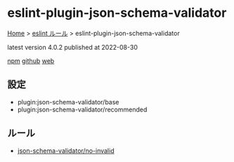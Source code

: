 # eslint-plugin-json-schema-validator

[Home](../../index.md) >
[eslint ルール](../index.md) >
eslint-plugin-json-schema-validator

latest version 4.0.2 published at 2022-08-30

[npm](https://www.npmjs.com/package/eslint-plugin-json-schema-validator)
[github](https://github.com/ota-meshi/eslint-plugin-json-schema-validator)
[web](https://ota-meshi.github.io/eslint-plugin-json-schema-validator/)

## 設定

- plugin:json-schema-validator/base
- plugin:json-schema-validator/recommended

## ルール

- [json-schema-validator/no-invalid](./json-schema-validator/no-invalid.md)
